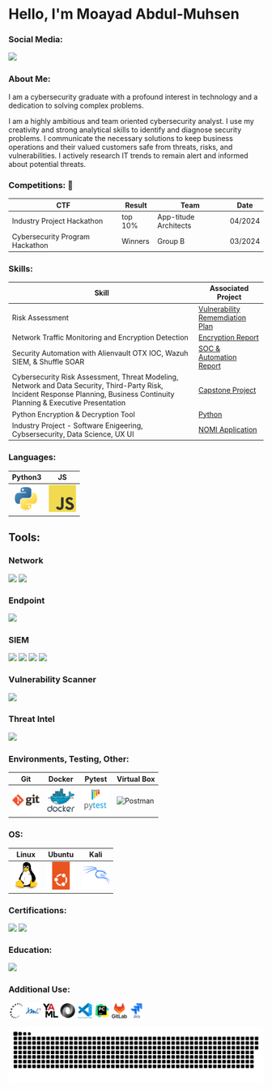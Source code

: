 # Hello, I'm Moayad Abdul-Muhsen

### Social Media:
<a href="https://linkedin.com/in/moayadabdul/"><img src="https://img.shields.io/badge/-LinkedIn-0072b1?&style=for-the-badge&logo=linkedin&logoColor=white" /></a>


### About Me:

I am a cybersecurity graduate with a profound interest in technology and a dedication to solving complex problems.

I am a highly ambitious and team oriented cybersecurity analyst. I use my creativity and strong analytical skills to identify and diagnose security problems. I communicate the necessary solutions to keep business operations and their valued customers safe from threats, risks, and vulnerabilities. I actively research IT trends to remain alert and informed about potential threats.

### Competitions: 🥇

| CTF | Result | Team | Date |
|-----|-----|-----|-----|
|Industry Project Hackathon|top 10%|App-titude Architects|04/2024|
|Cybersecurity Program Hackathon| Winners | Group B |03/2024|


### Skills:

| Skill                                         | Associated Project         |
|-----------------------------------------------|----------------------------|
| Risk Assessment                               | <a href="https://docs.google.com/document/d/1da_xvuTVz3cpUeoi0iE7wwbN7Um0aMxNnoQKp3QuTEA/edit?usp=sharing">Vulnerability Rememdiation Plan</a>|
| Network Traffic Monitoring and Encryption Detection | <a href="https://docs.google.com/document/d/1AQWak3wmpduVUiA-6JL4YSQ1EeXNBWLED3HzrbKpjqo/edit?usp=sharing">Encryption Report</a>|
| Security Automation with Alienvault OTX IOC, Wazuh SIEM, & Shuffle SOAR         | <a href="https://docs.google.com/document/d/1uaR-SgvwBlytmaI7AXArYNYYp0uMRm4yjGeyvBXEEjc/edit?usp=sharing">SOC & Automation Report|
| Cybersecurity Risk Assessment, Threat Modeling, Network and Data Security, Third-Party Risk, Incident Response Planning, Business Continuity Planning & Executive Presentation      |  <a href="https://1drv.ms/u/s!Ajjze_n8MW5N_3vWKOLp4iF6Uscz?e=m0Ux35">Capstone Project|
| Python Encryption & Decryption Tool                 | <a href="https://1drv.ms/u/s!Ajjze_n8MW5N_XX9R1KSf-UE3TrE?e=tFqesJ"> Python|
| Industry Project - Software Enigeering, Cybsersecurity, Data Science, UX UI          | <a href= "https://www.canva.com/design/DAGBgTQmbZA/uX3i9vm5-rpwjKww-YXirg/edit?utm_content=DAGBgTQmbZA&utm_campaign=designshare&utm_medium=link2&utm_source=sharebutton"> NOMI Application |


### Languages:
| Python3 | JS |
|----------|---------------|
|  <img src="https://github.com/devicons/devicon/blob/master/icons/python/python-original.svg" title="Python"  alt="Python" width="55" height="55"/> | <img src="https://github.com/devicons/devicon/blob/master/icons/javascript/javascript-original.svg" title="JavaScript" alt="JavaScript" width="55" height="55"/> |

## Tools:

### Network
<div>
    <img src="https://img.shields.io/badge/-Wireshark-1679A7?&style=for-the-badge&logo=Wireshark&logoColor=white" />
    <img src="https://img.shields.io/badge/-Suricata-EF3B2D?&style=for-the-badge&logo=Suricata&logoColor=white" />
</div>

### Endpoint
<div>
    <img src="https://img.shields.io/badge/-Microsoft_Defender_for_Endpoint-00A4EF?&style=for-the-badge&logo=Microsoft&logoColor=white" />
</div>

### SIEM
<div>
    <img src="https://img.shields.io/badge/-Microsoft_Sentinel-0078D4?&style=for-the-badge&logo=Microsoft&logoColor=white" />
    <img src="https://img.shields.io/badge/-Splunk-000000?&style=for-the-badge&logo=Splunk&logoColor=white" />
    <img src="https://img.shields.io/badge/-Elastic-005571?&style=for-the-badge&logo=Elastic&logoColor=white" />
    <img src="https://img.shields.io/badge/-Wazuh-557C94?&style=for-the-badge&logo=Wazuh&logoColor=white" />
</div>

### Vulnerability Scanner
<div>
    <img src="https://img.shields.io/badge/-Nessus-00AEFF?&style=for-the-badge&logo=Nessus&logoColor=white" />
</div>

### Threat Intel
<div>
    <img src="https://img.shields.io/badge/-Maltego-369AFF?&style=for-the-badge&logo=Maltego&logoColor=white" />
</div>

### Environments, Testing, Other:

| Git | Docker | Pytest | Virtual Box |
|----------|----------|----------|----------|
|<img src="https://github.com/devicons/devicon/blob/master/icons/git/git-original-wordmark.svg" title="Git" alt="Git" width="55" height="55"/>|<img src="https://github.com/devicons/devicon/blob/master/icons/docker/docker-original-wordmark.svg" title="Docker" alt="Docker" width="55" height="55"/>|<img src="https://github.com/devicons/devicon/blob/master/icons/pytest/pytest-original-wordmark.svg" title="pytest" alt="pytest" width="55" height="55"/>|<img src="https://banner2.cleanpng.com/20190501/xvt/kisspng-computer-icons-virtualbox-portable-network-graphic-virtualbox-icon-of-line-style-available-in-svg-5cca247f73f9e3.6112721115567514874751.jpg" title="Postman" alt="Postman" width="80" height="55"/>|

### OS:

| Linux | Ubuntu | Kali |
|----------|----------|----------|
| <img src="https://github.com/devicons/devicon/blob/master/icons/linux/linux-original.svg" title="Linux" alt="Linux" width="55" height="55"/> | <img src="https://github.com/devicons/devicon/blob/master/icons/ubuntu/ubuntu-original.svg" title="Ubuntu" alt="Ubuntu" width="55" height="55"/> | <img src="https://github.com/canaleal/devicon/blob/new-icon-kali-linux/icons/kalilinux/kalilinux-original-wordmark.svg" title="Linux" alt="Linux" width="55" height="55"/> |


### Certifications:
<div>
<img src="https://img.shields.io/badge/-Security%2B-FF0000?&style=for-the-badge&logo=CompTIA&logoColor=white" />
<img src="https://img.shields.io/badge/-Coursera_Cybersecurity_Certificate-2A73CC?&style=for-the-badge&logo=Coursera&logoColor=white" />
</div>

### Education:
<div>
    <a href="https://brainstation.io/"><img src="https://img.shields.io/badge/-BrainStation.io-2A73CC?&style=for-the-badge&logo=BrainStation&logoColor=white" /></a>
</div>

### Additional Use:
<div>
  <img src="https://github.com/devicons/devicon/blob/master/icons/ssh/ssh-original.svg" title="ssh" alt="ssh" width="30" height="30"/>
  <img src="https://github.com/devicons/devicon/blob/master/icons/xml/xml-original.svg" title="xml" alt="xml" width="30" height="30"/>
  <img src="https://github.com/devicons/devicon/blob/master/icons/yaml/yaml-original.svg" title="yaml" alt="yaml" width="30" height="30"/>
  <img src="https://github.com/devicons/devicon/blob/master/icons/json/json-original.svg" title="json" alt="json" width="30" height="30"/>
  <img src="https://github.com/devicons/devicon/blob/master/icons/vscode/vscode-original-wordmark.svg" title="vsc" alt="vsc" width="30" height="30"/>
  <img src="https://github.com/devicons/devicon/blob/master/icons/pycharm/pycharm-original.svg" title="PC" alt="PC" width="30" height="30"/>
  <img src="https://github.com/devicons/devicon/blob/master/icons/gitlab/gitlab-original-wordmark.svg" title="GitLab" alt="GitLab" width="30" height="30"/>
  <img src="https://github.com/devicons/devicon/blob/master/icons/jira/jira-original-wordmark.svg" title="Jira" alt="Jira" width="30" height="30"/>
</div>

<p align="center">
 <img width="1000" src="github-snake.svg" alt="snake"/>
</p>
